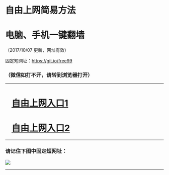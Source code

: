 ﻿# 自由上网简易方法

# 电脑、手机一键翻墙

（2017/10/07 更新，网址有效）

固定短网址：https://git.io/free99

### （微信如打不开，请转到浏览器打开）


***





# &nbsp;&nbsp; <a href="http://ft209287353.fwq-tz-1001.info/fwqtz01.html?t=100700130057 " target="_blank">自由上网入口1</a>
# &nbsp;&nbsp; <a href="http://ft1392012634.fwq-tz-1002.info/fwqtz02.html?t=10070018550 " target="_blank">自由上网入口2</a>
***

### 请记住下图中固定短网址：

<img src="https://s3-us-west-2.amazonaws.com/fwq-1001/yjfq-20170905okok.png" /> 


***

